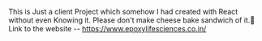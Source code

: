 This is Just a client Project which somehow I had created with 
React without even Knowing it. Please don't make cheese bake sandwich of it.🤣
Link to the website -- https://www.epoxylifesciences.co.in/

